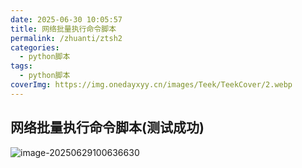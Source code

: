 ```yaml
---
date: 2025-06-30 10:05:57
title: 网络批量执行命令脚本
permalink: /zhuanti/ztsh2
categories:
  - python脚本
tags:
  - python脚本
coverImg: https://img.onedayxyy.cn/images/Teek/TeekCover/2.webp
---
```

## 网络批量执行命令脚本(测试成功)

![image-20250629100636630](https://img.onedayxyy.cn/images/image-20250629100636630.png)